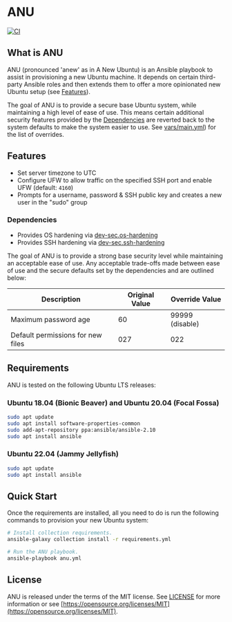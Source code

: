 # ANU

[![CI](https://github.com/MitchellCash/ansible-anu/actions/workflows/ci.yml/badge.svg)](https://github.com/MitchellCash/ansible-anu/actions/workflows/ci.yml)

## What is ANU

ANU (pronounced 'anew' as in A New Ubuntu) is an Ansible playbook to assist in provisioning a new
Ubuntu machine. It depends on certain third-party Ansible roles and then extends them to offer
a more opinionated new Ubuntu setup (see [Features](#features)).

The goal of ANU is to provide a secure base Ubuntu system, while maintaining a high level of ease
of use. This means certain additional security features provided by the
[Dependencies](#dependencies) are reverted back to the system defaults to make the system easier to
use. See [vars/main.yml](vars/main.yml)) for the list of overrides.

## Features

* Set server timezone to UTC
* Configure UFW to allow traffic on the specified SSH port and enable UFW (default: `4160`)
* Prompts for a username, password & SSH public key and creates a new user in the "sudo" group

### Dependencies

* Provides OS hardening via [dev-sec.os-hardening](https://github.com/dev-sec/ansible-collection-hardening/tree/master/roles/os_hardening)
* Provides SSH hardening via [dev-sec.ssh-hardening](https://github.com/dev-sec/ansible-collection-hardening/tree/master/roles/ssh_hardening)

The goal of ANU is to provide a strong base security level while maintaining an acceptable ease of
use. Any acceptable trade-offs made between ease of use  and the secure defaults set by the
dependencies and are outlined below:

| Description                        | Original Value | Override Value  |
| ---------------------------------- | -------------- | --------------- |
| Maximum password age               | 60             | 99999 (disable) |
| Default permissions for new files  | 027            | 022             |

## Requirements

ANU is tested on the following Ubuntu LTS releases:

### Ubuntu 18.04 (Bionic Beaver) and Ubuntu 20.04 (Focal Fossa)

```sh
sudo apt update
sudo apt install software-properties-common
sudo add-apt-repository ppa:ansible/ansible-2.10
sudo apt install ansible
```

### Ubuntu 22.04 (Jammy Jellyfish)

```sh
sudo apt update
sudo apt install ansible
```

## Quick Start

Once the requirements are installed, all you need to do is run the following commands to provision
your new Ubuntu system:

```sh
# Install collection requirements.
ansible-galaxy collection install -r requirements.yml

# Run the ANU playbook.
ansible-playbook anu.yml
```

## License

ANU is released under the terms of the MIT license. See [LICENSE](LICENSE) for more information or
see [https://opensource.org/licenses/MIT](https://opensource.org/licenses/MIT).
